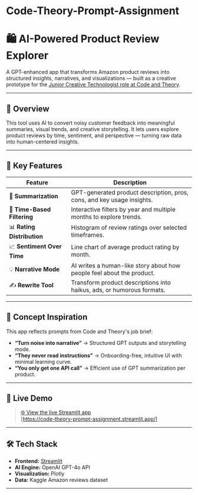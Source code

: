 # Code-Theory-Prompt-Assignment

# 🛍️ AI-Powered Product Review Explorer

A GPT-enhanced app that transforms Amazon product reviews into structured insights, narratives, and visualizations — built as a creative prototype for the [Junior Creative Technologist role at Code and Theory](https://www.codeandtheory.com/careers/8030902002?location=new-york-city).

---

## 🎯 Overview

This tool uses AI to convert noisy customer feedback into meaningful summaries, visual trends, and creative storytelling. It lets users explore product reviews by time, sentiment, and perspective — turning raw data into human-centered insights.

---

## 🧠 Key Features

| Feature | Description |
|--------|-------------|
| 🧾 **Summarization** | GPT-generated product description, pros, cons, and key usage insights. |
| 📅 **Time-Based Filtering** | Interactive filters by year and multiple months to explore trends. |
| 📊 **Rating Distribution** | Histogram of review ratings over selected timeframes. |
| 📈 **Sentiment Over Time** | Line chart of average product rating by month. |
| 💡 **Narrative Mode** | AI writes a human-like story about how people feel about the product. |
| ✍️ **Rewrite Tool** | Transform product descriptions into haikus, ads, or humorous formats. |

---

## 🧪 Concept Inspiration

This app reflects prompts from Code and Theory's job brief:

- **“Turn noise into narrative”** → Structured GPT outputs and storytelling mode.
- **“They never read instructions”** → Onboarding-free, intuitive UI with minimal learning curve.
- **“You only get one API call”** → Efficient use of GPT summarization per product.

---

## 🚀 Live Demo

> [🌐 View the live Streamlit app](https://your-app-name.streamlit.app)  
> [https://code-theory-prompt-assignment.streamlit.app/]

---

## 🛠️ Tech Stack

- **Frontend:** [Streamlit](https://streamlit.io)
- **AI Engine:** OpenAI GPT-4o API
- **Visualization:** Plotly
- **Data:** Kaggle Amazon reviews dataset

---



